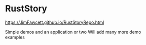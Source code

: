 # RustStory

https://JimFawcett.github.io/RustStoryRepo.html

Simple demos and an application or two
Will add many more demo examples
